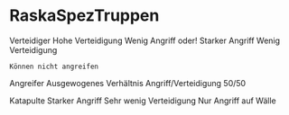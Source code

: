 RaskaSpezTruppen
=========

Verteidiger
    Hohe Verteidigung
    Wenig Angriff
    oder! 
    Starker Angriff
    Wenig Verteidigung
  
    Können nicht angreifen

Angreifer
    Ausgewogenes Verhältnis Angriff/Verteidigung
    50/50

Katapulte
    Starker Angriff
    Sehr wenig Verteidigung
    Nur Angriff auf Wälle
  
